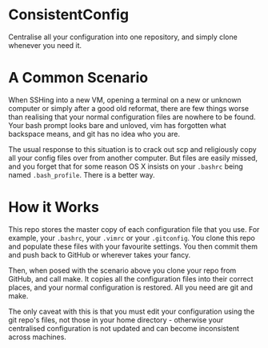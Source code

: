 ConsistentConfig
================

Centralise all your configuration into one repository, and simply clone whenever
you need it.

A Common Scenario
=================

When SSHing into a new VM, opening a terminal on a new or unknown computer or
simply after a good old reformat, there are few things worse than realising that
your normal configuration files are nowhere to be found. Your bash prompt looks
bare and unloved, vim has forgotten what backspace means, and git has no idea
who you are.

The usual response to this situation is to crack out scp and religiously copy
all your config files over from another computer. But files are easily missed,
and you forget that for some reason OS X insists on your `.bashrc` being named
`.bash_profile`. There is a better way.

How it Works
============

This repo stores the master copy of each configuration file that you use. For
example, your `.bashrc`, your `.vimrc` or your `.gitconfig`. You clone this repo
and populate these files with your favourite settings. You then commit them and
push back to GitHub or wherever takes your fancy.

Then, when posed with the scenario above you clone your repo from GitHub, and
call make. It copies all the configuration files into their correct places, and
your normal configuration is restored. All you need are git and make.

The only caveat with this is that you must edit your configuration using the git
repo's files, not those in your home directory - otherwise your centralised
configuration is not updated and can become inconsistent across machines.
